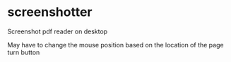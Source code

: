 # screenshotter
Screenshot pdf reader on desktop

May have to change the mouse position based on the location of the page turn button
